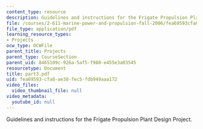 ```yaml
---
content_type: resource
description: Guidelines and instructions for the Frigate Propulsion Plant Design Project.
file: /courses/2-611-marine-power-and-propulsion-fall-2006/fea69593cfa8ae38fec5fdb949aaa172_part3.pdf
file_type: application/pdf
learning_resource_types:
- Projects
ocw_type: OCWFile
parent_title: Projects
parent_type: CourseSection
parent_uid: 8465109c-926a-5af5-f980-e455e3a03545
resourcetype: Document
title: part3.pdf
uid: fea69593-cfa8-ae38-fec5-fdb949aaa172
video_files:
  video_thumbnail_file: null
video_metadata:
  youtube_id: null
---
```

Guidelines and instructions for the Frigate Propulsion Plant Design Project.

